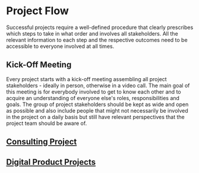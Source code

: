 # Project Flow

Successful projects require a well-defined procedure that clearly prescribes
which steps to take in what order and involves all stakeholders. All the
relevant information to each step and the respective outcomes need to be
accessible to everyone involved at all times.

## Kick-Off Meeting

Every project starts with a kick-off meeting assembling all project
stakeholders - ideally in person, otherwise in a video call. The main goal of
this meeting is for everybody involved to get to know each other and to acquire
an understanding of everyone else's roles, responsibilities and goals. The group
of project stakeholders should be kept as wide and open as possible and also
include people that might not necessarily be involved in the project on a daily
basis but still have relevant perspectives that the project team should be aware
of.

## [Consulting Project](./consulting#consulting-projects)

## [Digital Product Projects](./digital-products#digital-product-projects)
